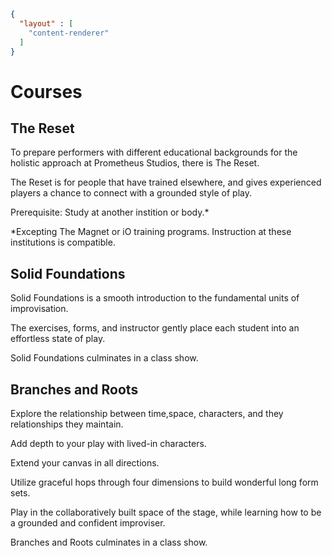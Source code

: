 ```json
{
  "layout" : [
    "content-renderer"
  ]
}
```
# Courses

## The Reset

To prepare performers with different educational backgrounds for the holistic approach at Prometheus Studios, there is The Reset.

The Reset is for people that have trained elsewhere, and gives experienced players a chance to connect with a grounded style of play.

Prerequisite: Study at another instition or body.*

*Excepting The Magnet or iO training programs. Instruction at these institutions is compatible.

## Solid Foundations

Solid Foundations is a smooth introduction to the fundamental units of improvisation.

The exercises, forms, and instructor gently place each student into an effortless state of play.

Solid Foundations culminates in a class show.

## Branches and Roots

Explore the relationship between time,space, characters, and they relationships they maintain.

Add depth to your play with lived-in characters. 

Extend your canvas in all directions.

Utilize graceful hops through four dimensions to build wonderful long form sets.

Play in the collaboratively built space of the stage, while learning how to be a grounded and confident improviser.

Branches and Roots culminates in a class show.

